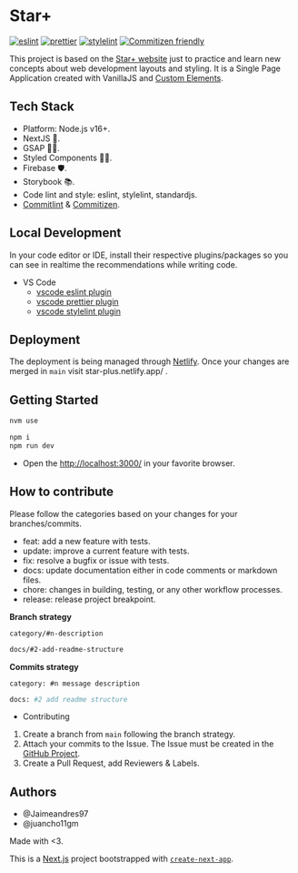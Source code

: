 # Star+

[![eslint](https://img.shields.io/badge/code_lint-eslint-463fd4.svg?style=flat-square)](https://eslint.org)
[![prettier](https://img.shields.io/badge/prettier-formatter-pink)](https://eslint.org)
[![stylelint](https://img.shields.io/badge/css_style-stylelint-263338.svg?style=flat-square)](https://stylelint.io)
[![Commitizen friendly](https://img.shields.io/badge/commitizen-friendly-brightgreen.svg)](http://commitizen.github.io/cz-cli/)

This project is based on the [Star+ website](https://www.starplus.com/es-co) just to practice and learn new concepts about web development layouts and styling. It is a Single Page Application created with VanillaJS and [Custom Elements](https://developer.mozilla.org/en-US/docs/Web/Web_Components/Using_custom_elements).

## Tech Stack

- Platform: Node.js v16+.
- NextJS 🌼.
- GSAP 🦸🏻.
- Styled Components 💅🏻.
- Firebase 🛡.
- Storybook 📚.
- Code lint and style: eslint, stylelint, standardjs.
- [Commitlint](https://commitlint.js.org/#/) & [Commitizen](https://github.com/commitizen/cz-cli).

## Local Development

In your code editor or IDE, install their respective plugins/packages so you can see
in realtime the recommendations while writing code.

- VS Code
  - [vscode eslint plugin](https://marketplace.visualstudio.com/items?itemName=dbaeumer.vscode-eslint)
  - [vscode prettier plugin](https://marketplace.visualstudio.com/items?itemName=esbenp.prettier-vscode)
  - [vscode stylelint plugin](https://marketplace.visualstudio.com/items?itemName=stylelint.vscode-stylelint)

## Deployment

The deployment is being managed through [Netlify](https://www.netlify.com/).
Once your changes are merged in `main` visit star-plus.netlify.app/ .

## Getting Started

```bash
nvm use
```

```bash
npm i
npm run dev
```

- Open the [http://localhost:3000/](http://localhost:3000/) in your favorite browser.

## How to contribute

Please follow the categories based on your changes for your branches/commits.

- feat: add a new feature with tests.
- update: improve a current feature with tests.
- fix: resolve a bugfix or issue with tests.
- docs: update documentation either in code comments or markdown files.
- chore: changes in building, testing, or any other workflow processes.
- release: release project breakpoint.

**Branch strategy**

`category/#n-description`

```bash
docs/#2-add-readme-structure
```

**Commits strategy**

`category: #n message description`

```bash
docs: #2 add readme structure
```

- Contributing

1. Create a branch from `main` following the branch strategy.
2. Attach your commits to the Issue. The Issue must be created in the [GitHub Project](https://github.com/juancho11gm/start-plus/issues).
3. Create a Pull Request, add Reviewers & Labels.

## Authors

- @Jaimeandres97
- @juancho11gm

Made with <3.

This is a [Next.js](https://nextjs.org/) project bootstrapped with [`create-next-app`](https://github.com/vercel/next.js/tree/canary/packages/create-next-app).
